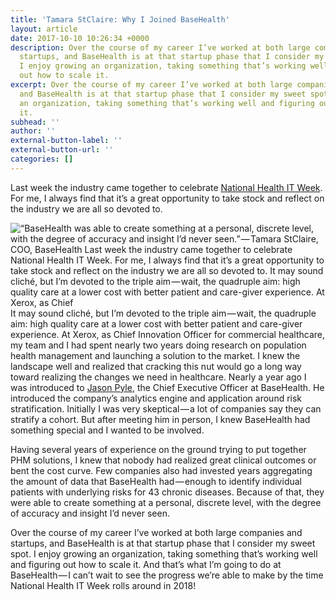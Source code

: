 ```yaml
---
title: 'Tamara StClaire: Why I Joined BaseHealth'
layout: article
date: 2017-10-10 10:26:34 +0000
description: Over the course of my career I’ve worked at both large companies and
  startups, and BaseHealth is at that startup phase that I consider my sweet spot.
  I enjoy growing an organization, taking something that’s working well and figuring
  out how to scale it.
excerpt: Over the course of my career I’ve worked at both large companies and startups,
  and BaseHealth is at that startup phase that I consider my sweet spot. I enjoy growing
  an organization, taking something that’s working well and figuring out how to scale
  it.
subhead: ''
author: ''
external-button-label: ''
external-button-url: ''
categories: []
---
```

Last week the industry came together to celebrate [National Health IT Week](http://www.healthcareitnews.com/blog/my-ihearthit-story-north-star-health-it). For me, I always find that it’s a great opportunity to take stock and reflect on the industry we are all so devoted to.

![“BaseHealth was able to create something at a personal, discrete level, with the degree of accuracy and insight I’d never seen.” — Tamara StClaire, COO, BaseHealth Last week the industry came together to celebrate National Health IT Week. For me, I always find that it’s a great opportunity to take stock and reflect on the industry we are all so devoted to.  It may sound cliché, but I’m devoted to the triple aim — wait, the quadruple aim: high quality care at a lower cost with better patient and care-giver experience. At Xerox, as Chief ](/assets/images/posts/10-1-17-tamara.png "“BaseHealth was able to create something at a personal, discrete level, with the degree of accuracy and insight I’d never seen.” — Tamara StClaire, COO, BaseHealth Last week the industry came together to celebrate National Health IT Week. For me, I always find that it’s a great opportunity to take stock and reflect on the industry we are all so devoted to.  It may sound cliché, but I’m devoted to the triple aim — wait, the quadruple aim: high quality care at a lower cost with better patient and care-giver experience. At Xerox, as Chief ")It may sound cliché, but I’m devoted to the triple aim — wait, the quadruple aim: high quality care at a lower cost with better patient and care-giver experience. At Xerox, as Chief Innovation Officer for commercial healthcare, my team and I had spent nearly two years doing research on population health management and launching a solution to the market. I knew the landscape well and realized that cracking this nut would go a long way toward realizing the changes we need in healthcare. Nearly a year ago I was introduced to [Jason Pyle](https://www.linkedin.com/in/jason-pyle-551127/), the Chief Executive Officer at BaseHealth. He introduced the company’s analytics engine and application around risk stratification. Initially I was very skeptical — a lot of companies say they can stratify a cohort. But after meeting him in person, I knew BaseHealth had something special and I wanted to be involved.

Having several years of experience on the ground trying to put together PHM solutions, I knew that nobody had realized great clinical outcomes or bent the cost curve. Few companies also had invested years aggregating the amount of data that BaseHealth had — enough to identify individual patients with underlying risks for 43 chronic diseases. Because of that, they were able to create something at a personal, discrete level, with the degree of accuracy and insight I’d never seen.

Over the course of my career I’ve worked at both large companies and startups, and BaseHealth is at that startup phase that I consider my sweet spot. I enjoy growing an organization, taking something that’s working well and figuring out how to scale it. And that’s what I’m going to do at BaseHealth — I can’t wait to see the progress we’re able to make by the time National Health IT Week rolls around in 2018!